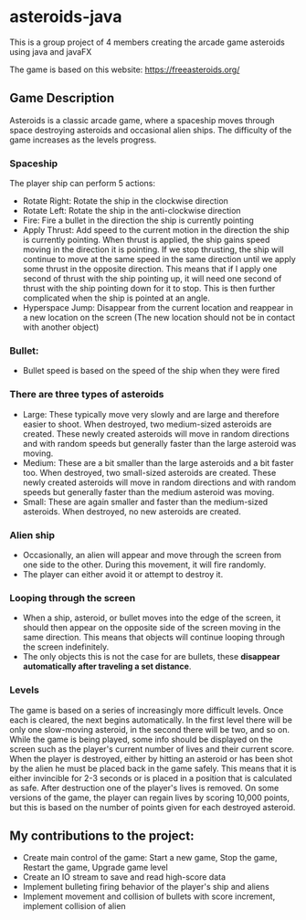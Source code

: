 # asteroids-java
This is a group project of 4 members creating the arcade game asteroids using java and javaFX

The game is based on this website:
https://freeasteroids.org/

## Game Description

Asteroids is a classic arcade game, where a spaceship moves through space destroying asteroids and occasional alien ships. The difficulty of the game increases as the levels progress. 

### Spaceship

The player ship can perform 5 actions:
- Rotate Right: Rotate the ship in the clockwise direction
- Rotate Left: Rotate the ship in the anti-clockwise direction
- Fire: Fire a bullet in the direction the ship is currently pointing
- Apply Thrust: Add speed to the current motion in the direction the ship is currently pointing. When thrust is applied, the ship gains speed moving in the direction it is pointing. If we stop thrusting, the ship will continue to move at the same speed in the same direction until we apply some thrust in the opposite direction. This means that if I apply one second of thrust with the ship pointing up, it will need one second of thrust with the ship pointing down for it to stop. This is then further complicated when the ship is pointed at an angle.
- Hyperspace Jump: Disappear from the current location and reappear in a new location on the screen (The new location should not be in contact with another object)

### Bullet:
- Bullet speed is based on the speed of the ship when they were fired

### There are three types of asteroids
- Large: These typically move very slowly and are large and therefore easier to shoot. When destroyed, two medium-sized asteroids are created. These newly created asteroids will move in random directions and with random speeds but generally faster than the large asteroid was moving.
- Medium: These are a bit smaller than the large asteroids and a bit faster too. When destroyed, two small-sized asteroids are created. These newly created asteroids will move in random directions and with random speeds but generally faster than the medium asteroid was moving.
- Small: These are again smaller and faster than the medium-sized asteroids. When destroyed, no new asteroids are created.

### Alien ship
- Occasionally, an alien will appear and move through the screen from one side to the other. During this movement, it will fire randomly. 
- The player can either avoid it or attempt to destroy it.

### Looping through the screen
- When a ship, asteroid, or bullet moves into the edge of the screen, it should then appear on the opposite side of the screen moving in the same direction. This means that objects will continue looping through the screen indefinitely. 
- The only objects this is not the case for are bullets, these **disappear automatically after traveling a set distance**.

### Levels
The game is based on a series of increasingly more difficult levels. Once each is cleared, the next begins automatically. In the first level there will be only one slow-moving asteroid, in the second there will be two, and so on.
While the game is being played, some info should be displayed on the screen such as the player's current number of lives and their current score.
When the player is destroyed, either by hitting an asteroid or has been shot by the alien he must be placed back in the game safely. This means that it is either invincible for 2-3 seconds or is placed in a position that is calculated as safe.
After destruction one of the player's lives is removed. On some versions of the game, the player can regain lives by scoring 10,000 points, but this is based on the number of points given for each destroyed asteroid.

## My contributions to the project: 
- Create main control of the game: Start a new game, Stop the game, Restart the game, Upgrade game level
-	Create an IO stream to save and read high-score data
-	Implement bulleting firing behavior of the player's ship and aliens
-	Implement movement and collision of bullets with score increment, implement collision of alien